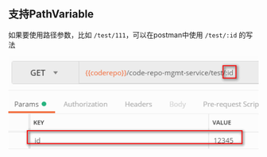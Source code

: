
## 支持PathVariable

如果要使用路径参数，比如 `/test/111`，可以在postman中使用 `/test/:id` 的写法

![](./resource/postman_pathvariable.png)
